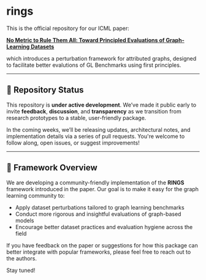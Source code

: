 # rings

This is the official repository for our ICML paper:

**[No Metric to Rule Them All: Toward Principled Evaluations of Graph-Learning Datasets](https://arxiv.org/abs/2502.02379)**


which introduces a perturbation framework for attributed graphs, designed to facilitate better evalutions of GL Benchmarks using first principles. 


---

## 🚧 Repository Status

This repository is **under active development**.
We’ve made it public early to invite **feedback**, **discussion**, and **transparency** as we transition from research prototypes to a stable, user-friendly package.

In the coming weeks, we’ll be releasing updates, architectural notes, and implementation details via a series of pull requests. You're welcome to follow along, open issues, or suggest improvements!

---

## 💍 Framework Overview

We are developing a community-friendly implementation of the **RINGS** framework introduced in the paper. Our goal is to make it easy for the graph learning community to:

- Apply dataset perturbations tailored to graph learning benchmarks
- Conduct more rigorous and insightful evaluations of graph-based models
- Encourage better dataset practices and evaluation hygiene across the field

If you have feedback on the paper or suggestions for how this package can better integrate with popular frameworks, please feel free to reach out to the authors.

Stay tuned!
